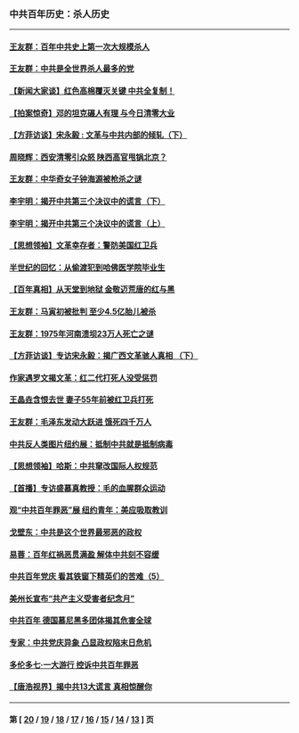### 中共百年历史：杀人历史
---
#### [王友群：百年中共史上第一次大规模杀人](../../pages/nf1176106/n13863785.md?11230430) 
#### [王友群：中共是全世界杀人最多的党](../../pages/nf1176106/n13860689.md?11230430) 
#### [【新闻大家谈】红色高棉覆灭关键 中共全复制！](../../pages/nf1176106/n13850222.md?11230430) 
#### [【拍案惊奇】邓的坦克碾人有理 与今日清零大业](../../pages/nf1176106/n13729574.md?11230430) 
#### [【方菲访谈】宋永毅 : 文革与中共内部的倾轧（下）](../../pages/nf1176106/n13486836.md?11230430) 
#### [周晓辉：西安清零引众怒 陕西高官甩锅北京？](../../pages/nf1176106/n13484627.md?11230430) 
#### [王友群：中华奇女子钟海源被枪杀之谜](../../pages/nf1176106/n13430555.md?11230430) 
#### [李宇明：揭开中共第三个决议中的谎言（下）](../../pages/nf1176106/n13389389.md?11230430) 
#### [李宇明：揭开中共第三个决议中的谎言（上）](../../pages/nf1176106/n13388697.md?11230430) 
#### [【思想领袖】文革幸存者：警防美国红卫兵](../../pages/nf1176106/n13339289.md?11230430) 
#### [半世纪的回忆：从偷渡犯到哈佛医学院毕业生](../../pages/nf1176106/n13345328.md?11230430) 
#### [【百年真相】从天堂到地狱 金敬迈荒唐的红与黑](../../pages/nf1176106/n13336995.md?11230430) 
#### [王友群：马寅初被批判 至少4.5亿胎儿被杀](../../pages/nf1176106/n13260313.md?11230430) 
#### [王友群：1975年河南溃坝23万人死亡之谜](../../pages/nf1176106/n13231576.md?11230430) 
#### [【方菲访谈】专访宋永毅：揭广西文革骇人真相 （下）](../../pages/nf1176106/n13209074.md?11230430) 
#### [作家遇罗文揭文革：红二代打死人没受惩罚](../../pages/nf1176106/n13205254.md?11230430) 
#### [王晶垚含恨去世 妻子55年前被红卫兵打死](../../pages/nf1176106/n13203590.md?11230430) 
#### [王友群：毛泽东发动大跃进 饿死四千万人](../../pages/nf1176106/n13177158.md?11230430) 
#### [中共反人类图片纽约展：抵制中共就是抵制病毒](../../pages/nf1176106/n13115371.md?11230430) 
#### [【思想领袖】哈斯：中共窜改国际人权规范](../../pages/nf1176106/n13053647.md?11230430) 
#### [【首播】专访盛慕真教授：毛的血腥群众运动](../../pages/nf1176106/n13091782.md?11230430) 
#### [观“中共百年罪恶”展 纽约青年：美应吸取教训](../../pages/nf1176106/n13085246.md?11230430) 
#### [戈壁东：中共是这个世界最邪恶的政权](../../pages/nf1176106/n13085641.md?11230430) 
#### [易蓉：百年红祸恶贯满盈 解体中共刻不容缓](../../pages/nf1176106/n13084455.md?11230430) 
#### [中共百年党庆 看其铁窗下精英们的苦难（5）](../../pages/nf1176106/n13076766.md?11230430) 
#### [美州长宣布“共产主义受害者纪念月”](../../pages/nf1176106/n13074024.md?11230430) 
#### [中共百年 德国慕尼黑多团体揭其危害全球](../../pages/nf1176106/n13068873.md?11230430) 
#### [专家：中共党庆异象 凸显政权陷末日危机](../../pages/nf1176106/n13067084.md?11230430) 
#### [多伦多七·一大游行 控诉中共百年罪恶](../../pages/nf1176106/n13062043.md?11230430) 
#### [【唐浩视界】揭中共13大谎言 真相惊醒你](../../pages/nf1176106/n13065208.md?11230430) 

---
#### 第 [ [20](./20.md?11230430) / [19](./19.md?11230430) / [18](./18.md?11230430) / [17](./17.md?11230430) / [16](./16.md?11230430) / [15](./15.md?11230430) / [14](./14.md?11230430) / [13](./13.md?11230430) ] 页
